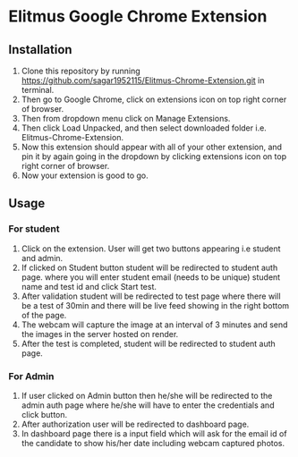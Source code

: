 # Elitmus Google Chrome Extension

## Installation

1. Clone this repository by running https://github.com/sagar1952115/Elitmus-Chrome-Extension.git in terminal.
2. Then go to Google Chrome, click on extensions icon on top right corner of browser.
3. Then from dropdown menu click on Manage Extensions.
4. Then click Load Unpacked, and then select downloaded folder i.e. Elitmus-Chrome-Extension.
5. Now this extension should appear with all of your other extension, and pin it by again going in the dropdown by clicking extensions icon on top right corner of browser.
6. Now your extension is good to go.

## Usage

### For student

1. Click on the extension. User will get two buttons appearing i.e student and admin.
2. If clicked on Student button student will be redirected to student auth page. where you will enter student email (needs to be unique) student name and test id and click Start test.
3. After validation student will be redirected to test page where there will be a test of 30min and there will be live feed showing in the right bottom of the page.
4. The webcam will capture the image at an interval of 3 minutes and send the images in the server hosted on render.
5. After the test is completed, student will be redirected to student auth page.

### For Admin

1. If user clicked on Admin button then he/she will be redirected to the admin auth page where he/she will have to enter the credentials and click button.
2. After authorization user will be redirected to dashboard page.
3. In dashboard page there is a input field which will ask for the email id of the candidate to show his/her date including webcam captured photos.
